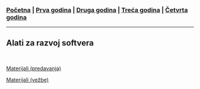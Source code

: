 ### [Početna](../README.md) | [Prva godina](../main_pages/prva.md) | [Druga godina](../main_pages/druga.md) | [Treća godina](../main_pages/treca.md) | [Četvrta godina](../main_pages/cetvrta.md)

---

## Alati za razvoj softvera

<br>

[Materijali (predavanja)](https://matf.cukic.co/?content=azrs)

[Materijali (vežbe)](https://gitlab.com/matf-bg-ac-rs/course-azrs/MATF-AZRS)
